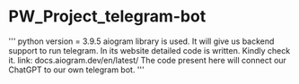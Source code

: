 # PW_Project_telegram-bot
'''
python version = 3.9.5
aiogram library is used. It will give us backend support to run telegram. In its website
detailed code is written. Kindly check it. link: docs.aiogram.dev/en/latest/
The code present here will connect our ChatGPT to our own telegram bot.
'''